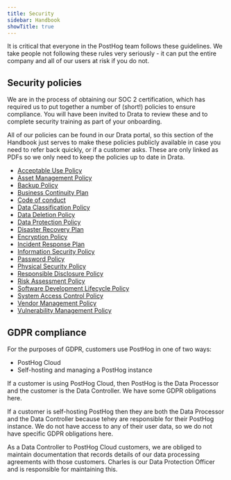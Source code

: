 ```yaml
---
title: Security
sidebar: Handbook
showTitle: true
---
```


It is critical that everyone in the PostHog team follows these guidelines. We take people not following these rules very seriously - it can put the entire company and all of our users at risk if you do not.

## Security policies

We are in the process of obtaining our SOC 2 certification, which has required us to put together a number of (short!) policies to ensure compliance. You will have been invited to Drata to review these and to complete security training as part of your onboarding.  

All of our policies can be found in our Drata portal, so this section of the Handbook just serves to make these policies publicly available in case you need to refer back quickly, or if a customer asks. These are only linked as PDFs so we only need to keep the policies up to date in Drata. 

- [Acceptable Use Policy](https://drive.google.com/file/d/1rZknmogF7B3KVxWqOAl278bUckWDv92v/view?usp=sharing)
- [Asset Management Policy](https://drive.google.com/file/d/14Z3Isvffwg7Y8X_ZHMvp_7gdvDujAwRe/view?usp=sharing)
- [Backup Policy](https://drive.google.com/file/d/19fKnj20U48rmkDPpes2wA_hK7hYH45aP/view?usp=sharing)
- [Business Continuity Plan](https://drive.google.com/file/d/1sJWpNr9U2aONrKOJyrbgKqxDi-h8Z3hx/view?usp=sharing)
- [Code of conduct](https://drive.google.com/file/d/1qVtkxDBmKCMFUX3cgichKEsW0IylliQG/view?usp=sharing)
- [Data Classification Policy](https://drive.google.com/file/d/1VFoba8mrDiTHo0A0po1hLWWZ5gsfTSM6/view?usp=sharing)
- [Data Deletion Policy](https://drive.google.com/file/d/1FBNFBC0lZHi6VE1z-PYjlYHzERIkKBmX/view?usp=sharing)
- [Data Protection Policy](https://drive.google.com/file/d/1C-P0QxxaayEHgOdoUEiSvwY_VwriaFHo/view?usp=sharing)
- [Disaster Recovery Plan](https://drive.google.com/file/d/1VGOGvRE22NDsN0SV32ZtG27gNLJWVqbN/view?usp=sharing)
- [Encryption Policy](https://drive.google.com/file/d/1mX9s8gRRpOs7UpdZ48KGyCErL8a3DfZD/view?usp=sharing)
- [Incident Response Plan](https://drive.google.com/file/d/1Dnj_gELBJTMlqTagGs3Mv8JWMbaLXM54/view?usp=sharing)
- [Information Security Policy](https://drive.google.com/file/d/1Z2S-yl0jBPLVdl_0Qwc5kyIF3Dj3ypTp/view?usp=sharing)
- [Password Policy](https://drive.google.com/file/d/1Z2S-yl0jBPLVdl_0Qwc5kyIF3Dj3ypTp/view?usp=sharing)
- [Physical Security Policy](https://drive.google.com/file/d/17JkSfMC7ILuAm3YjZRCTB7i8eWLtkuN3/view?usp=sharing)
- [Responsible Disclosure Policy](https://drive.google.com/file/d/1ag8F2OA3FYUwRRAGbzMrDw1XV1QoqhNg/view?usp=sharing)
- [Risk Assessment Policy](https://drive.google.com/file/d/1mnqKDqZTjOI4EJhpbpbjcVmLzCMhZDki/view?usp=sharing)
- [Software Development Lifecycle Policy](https://drive.google.com/file/d/1FU8quDWJi66bJnAKc-9ZPPfL7Skp07n9/view?usp=sharing)
- [System Access Control Policy](https://drive.google.com/file/d/1jxiy9OpS4aCllDQJk88emnihWKUv6Uyq/view?usp=sharing)
- [Vendor Management Policy](https://drive.google.com/file/d/1AQxJ9k4V6kXzECdyS2Fn5h-BcXrgQQDi/view?usp=sharing)
- [Vulnerability Management Policy](https://drive.google.com/file/d/1bUxuBvTCAzMasG39ShtfnUjRm_2gM1Q3/view?usp=sharing)

## GDPR compliance

For the purposes of GDPR, customers use PostHog in one of two ways:

- PostHog Cloud
- Self-hosting and managing a PostHog instance

If a customer is using PostHog Cloud, then PostHog is the Data Processor and the customer is the Data Controller. We have some GDPR obligations here. 

If a customer is self-hosting PostHog then they are both the Data Processor and the Data Controller because tehey are responsible for their PostHog instance. We do not have access to any of their user data, so we do not have specific GDPR obligations here. 

As a Data Controller to PostHog Cloud customers, we are obliged to maintain documentation that records details of our data processing agreements with those customers. Charles is our Data Protection Officer and is responsible for maintaining this.

